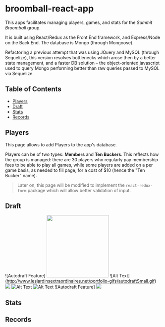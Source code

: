 # broomball-react-app
This apps facilitates managing players, games, and stats for the *Summit Broomball* group. 

It is built using React/Redux as the Front End framework, and Express/Node on the Back End. The database is Mongo (through Mongoose).

Refactoring a previous attempt that was using JQuery and MySQL (through Sequelize), this version resolves bottlenecks which arose then by a better state management, and a faster DB solution – the object-oriented javascript used to query Mongo performing better than raw queries passed to MySQL via Sequelize.  

## Table of Contents

- [Players](#Players)
- [Draft](#Draft)
- [Stats](#Stats)
- [Records](#Records)

## Players
This page allows to add Players to the app's database.

Players can be of two types: **Members** and **Ten Buckers**. This reflects how the group is managed: there are 30 players who regularly pay membership fees to be able to play all games, while some players are added on a per game basis, as needed to fill page, for a cost of $10 (hence the "Ten Bucker" name).

>Later on, this page will be modified to implement the `react-redux-form` package which will allow better validation of input. 

## Draft
![Autodraft Feature] <img src="http://www.lesjardinsextraordinaires.net/portfolio-gifs/autodraftSmall.gif" width="200" />
![Alt Text] (http://www.lesjardinsextraordinaires.net/portfolio-gifs/autodraftSmall.gif)
![](portfolio/autodraft.gif)
![Alt Text](https://media.giphy.com/media/vFKqnCdLPNOKc/giphy.gif)
![Alt Text](portfolio/autodraft.gif)
![Autodraft Feature] <img src="portfolio/autodraft.gif" />





## Stats
## Records



